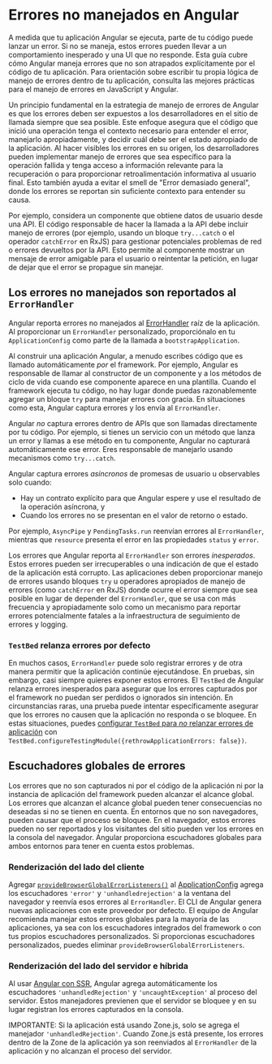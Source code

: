 # Errores no manejados en Angular

A medida que tu aplicación Angular se ejecuta, parte de tu código puede lanzar un error. Si no se maneja, estos errores pueden llevar a un comportamiento inesperado y una UI que no responde. Esta guía cubre cómo Angular maneja errores que no son atrapados explícitamente por el código de tu aplicación. Para orientación sobre escribir tu propia lógica de manejo de errores dentro de tu aplicación, consulta las mejores prácticas para el manejo de errores en JavaScript y Angular.

Un principio fundamental en la estrategia de manejo de errores de Angular es que los errores deben ser expuestos a los desarrolladores en el sitio de llamada siempre que sea posible. Este enfoque asegura que el código que inició una operación tenga el contexto necesario para entender el error, manejarlo apropiadamente, y decidir cuál debe ser el estado apropiado de la aplicación. Al hacer visibles los errores en su origen, los desarrolladores pueden implementar manejo de errores que sea específico para la operación fallida y tenga acceso a información relevante para la recuperación o para proporcionar retroalimentación informativa al usuario final. Esto también ayuda a evitar el smell de "Error demasiado general", donde los errores se reportan sin suficiente contexto para entender su causa.

Por ejemplo, considera un componente que obtiene datos de usuario desde una API. El código responsable de hacer la llamada a la API debe incluir manejo de errores (por ejemplo, usando un bloque `try...catch` o el operador `catchError` en RxJS) para gestionar potenciales problemas de red o errores devueltos por la API. Esto permite al componente mostrar un mensaje de error amigable para el usuario o reintentar la petición, en lugar de dejar que el error se propague sin manejar.

## Los errores no manejados son reportados al `ErrorHandler`

Angular reporta errores no manejados al [ErrorHandler](api/core/ErrorHandler) raíz de la aplicación. Al proporcionar un `ErrorHandler` personalizado, proporciónalo en tu `ApplicationConfig` como parte de la llamada a `bootstrapApplication`.

Al construir una aplicación Angular, a menudo escribes código que es llamado automáticamente _por_ el framework. Por ejemplo, Angular es responsable de llamar al constructor de un componente y a los métodos de ciclo de vida cuando ese componente aparece en una plantilla. Cuando el framework ejecuta tu código, no hay lugar donde puedas razonablemente agregar un bloque `try` para manejar errores con gracia. En situaciones como esta, Angular captura errores y los envía al `ErrorHandler`.

Angular _no_ captura errores dentro de APIs que son llamadas directamente por tu código. Por ejemplo, si tienes un servicio con un método que lanza un error y llamas a ese método en tu componente, Angular no capturará automáticamente ese error. Eres responsable de manejarlo usando mecanismos como `try...catch`.

Angular captura errores _asíncronos_ de promesas de usuario u observables solo cuando:

* Hay un contrato explícito para que Angular espere y use el resultado de la operación asíncrona, y
* Cuando los errores no se presentan en el valor de retorno o estado.

Por ejemplo, `AsyncPipe` y `PendingTasks.run` reenvían errores al `ErrorHandler`, mientras que `resource` presenta el error en las propiedades `status` y `error`.

Los errores que Angular reporta al `ErrorHandler` son errores _inesperados_. Estos errores pueden ser irrecuperables o una indicación de que el estado de la aplicación está corrupto. Las aplicaciones deben proporcionar manejo de errores usando bloques `try` u operadores apropiados de manejo de errores (como `catchError` en RxJS) donde ocurre el error siempre que sea posible en lugar de depender del `ErrorHandler`, que se usa con más frecuencia y apropiadamente solo como un mecanismo para reportar errores potencialmente fatales a la infraestructura de seguimiento de errores y logging.

### `TestBed` relanza errores por defecto

En muchos casos, `ErrorHandler` puede solo registrar errores y de otra manera permitir que la aplicación continúe ejecutándose. En pruebas, sin embargo, casi siempre quieres exponer estos errores. El `TestBed` de Angular relanza errores inesperados para asegurar que los errores capturados por el framework no puedan ser perdidos o ignorados sin intención. En circunstancias raras, una prueba puede intentar específicamente asegurar que los errores no causen que la aplicación no responda o se bloquee. En estas situaciones, puedes [configurar `TestBed` para _no_ relanzar errores de aplicación](api/core/testing/TestModuleMetadata#rethrowApplicationErrors) con `TestBed.configureTestingModule({rethrowApplicationErrors: false})`.

## Escuchadores globales de errores

Los errores que no son capturados ni por el código de la aplicación ni por la instancia de aplicación del framework pueden alcanzar el alcance global. Los errores que alcanzan el alcance global pueden tener consecuencias no deseadas si no se tienen en cuenta. En entornos que no son navegadores, pueden causar que el proceso se bloquee. En el navegador, estos errores pueden no ser reportados y los visitantes del sitio pueden ver los errores en la consola del navegador. Angular proporciona escuchadores globales para ambos entornos para tener en cuenta estos problemas.

### Renderización del lado del cliente

Agregar [`provideBrowserGlobalErrorListeners()`](/api/core/provideBrowserGlobalErrorListeners) al [ApplicationConfig](guide/di/dependency-injection#at-the-application-root-level-using-applicationconfig) agrega los escuchadores `'error'` y `'unhandledrejection'` a la ventana del navegador y reenvía esos errores al `ErrorHandler`. El CLI de Angular genera nuevas aplicaciones con este proveedor por defecto. El equipo de Angular recomienda manejar estos errores globales para la mayoría de las aplicaciones, ya sea con los escuchadores integrados del framework o con tus propios escuchadores personalizados. Si proporcionas escuchadores personalizados, puedes eliminar `provideBrowserGlobalErrorListeners`.

### Renderización del lado del servidor e híbrida

Al usar [Angular con SSR](guide/ssr), Angular agrega automáticamente los escuchadores `'unhandledRejection'` y `'uncaughtException'` al proceso del servidor. Estos manejadores previenen que el servidor se bloquee y en su lugar registran los errores capturados en la consola.

IMPORTANTE: Si la aplicación está usando Zone.js, solo se agrega el manejador `'unhandledRejection'`. Cuando Zone.js está presente, los errores dentro de la Zone de la aplicación ya son reenviados al `ErrorHandler` de la aplicación y no alcanzan el proceso del servidor.
